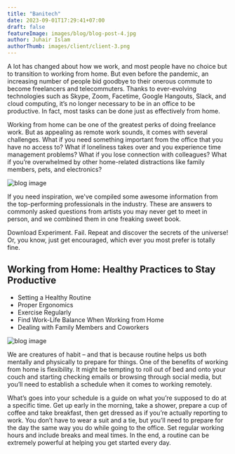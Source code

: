 ```yaml
---
title: "Banitech"
date: 2023-09-01T17:29:41+07:00
draft: false
featureImage: images/blog/blog-post-4.jpg
author: Juhair Islam
authorThumb: images/client/client-3.png
---
```


A lot has changed about how we work, and most people have no choice but to transition to working from home. But even before the pandemic, an increasing number of people bid goodbye to their onerous commute to become freelancers and telecommuters. Thanks to ever-evolving technologies such as Skype, Zoom, Facetime, Google Hangouts, Slack, and cloud computing, it’s no longer necessary to be in an office to be productive. In fact, most tasks can be done just as effectively from home.

Working from home can be one of the greatest perks of doing freelance work. But as appealing as remote work sounds, it comes with several challenges. What if you need something important from the office that you have no access to? What if loneliness takes over and you experience time management problems? What if you lose connection with colleagues? What if you’re overwhelmed by other home-related distractions like family members, pets, and electronics?

![blog image](/images/blog/single-blog-6.jpg)

If you need inspiration, we've compiled some awesome information from the top-performing professionals in the industry. These are answers to commonly asked questions from artists you may never get to meet in person, and we combined them in one freaking sweet book.

Download Experiment. Fail. Repeat and discover the secrets of the universe! Or, you know, just get encouraged, which ever you most prefer is totally fine.

## Working from Home: Healthy Practices to Stay Productive

- Setting a Healthy Routine
- Proper Ergonomics
- Exercise Regularly
- Find Work-Life Balance When Working from Home
- Dealing with Family Members and Coworkers

![blog image](/images/blog/single-blog-5.jpg)

We are creatures of habit – and that is because routine helps us both mentally and physically to prepare for things. One of the benefits of working from home is flexibility. It might be tempting to roll out of bed and onto your couch and starting checking emails or browsing through social media, but you’ll need to establish a schedule when it comes to working remotely.

What’s goes into your schedule is a guide on what you’re supposed to do at a specific time. Get up early in the morning, take a shower, prepare a cup of coffee and take breakfast, then get dressed as if you’re actually reporting to work. You don’t have to wear a suit and a tie, but you’ll need to prepare for the day the same way you do while going to the office. Set regular working hours and include breaks and meal times. In the end, a routine can be extremely powerful at helping you get started every day.
